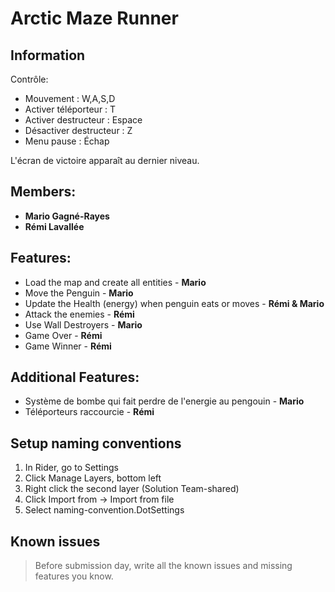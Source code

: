 ﻿# Arctic Maze Runner

## Information

Contrôle: 
- Mouvement : W,A,S,D
- Activer téléporteur : T
- Activer destructeur : Espace
- Désactiver destructeur : Z
- Menu pause : Échap

L'écran de victoire apparaît au dernier niveau.

## Members:
- **Mario Gagné-Rayes**
- **Rémi Lavallée**

## Features:
- Load the map and create all entities - **Mario**
- Move the Penguin - **Mario**
- Update the Health (energy) when penguin eats or moves - **Rémi & Mario**
- Attack the enemies - **Rémi**
- Use Wall Destroyers - **Mario**
- Game Over - **Rémi**
- Game Winner - **Rémi**

## Additional Features:

- Système de bombe qui fait perdre de l'energie au pengouin - **Mario**
- Téléporteurs raccourcie - **Rémi**

## Setup naming conventions

1. In Rider, go to Settings
2. Click Manage Layers, bottom left
3. Right click the second layer (Solution Team-shared)
4. Click Import from -> Import from file
5. Select naming-convention.DotSettings

## Known issues
> Before submission day, write all the known issues and missing features you know.




